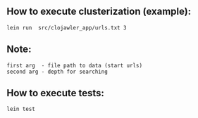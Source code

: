 How to execute clusterization (example):
-----------------------------------------
	lein run  src/clojawler_app/urls.txt 3

Note:
-----	
	first arg  - file path to data (start urls)
	second arg - depth for searching

How to execute tests:
--------------------
	lein test